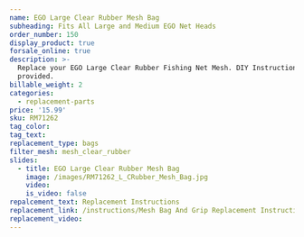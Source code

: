 ```yaml
---
name: EGO Large Clear Rubber Mesh Bag
subheading: Fits All Large and Medium EGO Net Heads
order_number: 150
display_product: true
forsale_online: true
description: >-
  Replace your EGO Large Clear Rubber Fishing Net Mesh. DIY Instructions
  provided.
billable_weight: 2
categories:
  - replacement-parts
price: '15.99'
sku: RM71262
tag_color:
tag_text:
replacement_type: bags
filter_mesh: mesh_clear_rubber
slides:
  - title: EGO Large Clear Rubber Mesh Bag
    image: /images/RM71262_L_CRubber_Mesh_Bag.jpg
    video:
    is_video: false
repalcement_text: Replacement Instructions
replacement_link: /instructions/Mesh Bag And Grip Replacement Instructions 1.0.pdf
replacement_video:
---
```

